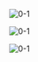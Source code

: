 ![0-1](C:llmooon\deep_learning\img\0-1.png)

![0-1](C:deep_learning\img\0-2.png)

![0-1](C:deep_learning\img\0-4.png)
